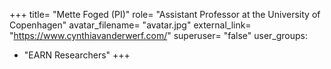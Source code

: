 +++
title= "Mette Foged (PI)"
role= "Assistant Professor at the University of Copenhagen"
avatar_filename= "avatar.jpg"
external_link= "https://www.cynthiavanderwerf.com/"
superuser= "false"
user_groups:
  - "EARN Researchers"
+++
